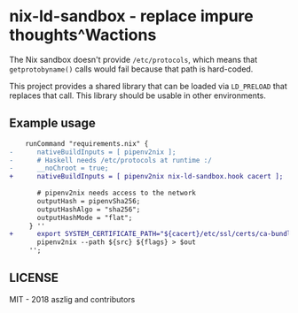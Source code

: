 # nix-ld-sandbox - replace impure thoughts^Wactions

The Nix sandbox doesn't provide `/etc/protocols`, which means that
`getprotobyname()` calls would fail because that path is hard-coded.

This project provides a shared library that can be loaded via `LD_PRELOAD`
that replaces that call. This library should be usable in other environments.

## Example usage

```diff
    runCommand "requirements.nix" {
-      nativeBuildInputs = [ pipenv2nix ];
-      # Haskell needs /etc/protocols at runtime :/
-      __noChroot = true;
+      nativeBuildInputs = [ pipenv2nix nix-ld-sandbox.hook cacert ];
 
       # pipenv2nix needs access to the network
       outputHash = pipenvSha256;
       outputHashAlgo = "sha256";
       outputHashMode = "flat";
     } ''
+      export SYSTEM_CERTIFICATE_PATH="${cacert}/etc/ssl/certs/ca-bundle.crt"
       pipenv2nix --path ${src} ${flags} > $out
     '';
```

## LICENSE

MIT - 2018 aszlig and contributors

